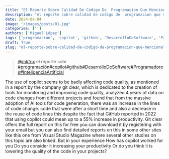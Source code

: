 ```yaml
---
title: "El Reporte Sobre Calidad De Codigo De  Programacion Que Menciona"
description: "el reporte sobre calidad de codigo de  programacion que menciona"
date: 2024-08-04
image: "/images/posts/01.jpg"
categories: ['']
authors: ['Miguel López']
tags: ['programación', 'copilot', 'github', 'DesarrolloDeSoftware', 'Programadores', 'InteligenciaArtificial']
draft: True
slug: "el-reporte-sobre-calidad-de-codigo-de-programacion-que-menciona"
---
```


<blockquote class="tiktok-embed" cite="{https://www.tiktok.com/@mkfnx/video/7329645574788025606}" data-video-id="7329645574788025606" style="max-width: 605px;min-width: 325px;" > <section> <a target="_blank" title="@mkfnx" href="https://www.tiktok.com/@mkfnx?refer=embed">@mkfnx</a> el reporte sobr </section> <a title="programación" target="_blank" href="https://www.tiktok.com/tag/programación?refer=embed">#programación</a><a title="copilot" target="_blank" href="https://www.tiktok.com/tag/copilot?refer=embed">#copilot</a><a title="github" target="_blank" href="https://www.tiktok.com/tag/github?refer=embed">#github</a><a title="DesarrolloDeSoftware" target="_blank" href="https://www.tiktok.com/tag/DesarrolloDeSoftware?refer=embed">#DesarrolloDeSoftware</a><a title="Programadores" target="_blank" href="https://www.tiktok.com/tag/Programadores?refer=embed">#Programadores</a><a title="InteligenciaArtificial" target="_blank" href="https://www.tiktok.com/tag/InteligenciaArtificial?refer=embed">#InteligenciaArtificial</a> </blockquote> <script async src="https://www.tiktok.com/embed.js"></script>

The use of copilot seems to be badly affecting code quality,  as mentioned in a report by the company git clear,  which is dedicated to the creation of tools  for monitoring and improving code quality,  analyzed 4 years of data on code changes from different projects and  found that from the massive adoption of AI tools for code generation,  there was an increase in the lines of code change.  code that were after a short time and also a decrease in the reuse  of code lines this despite the fact that GitHub reported in 2022  that using copilot could mean up to a 55% increase in productivity.  Git clear offers the full report on this for free you can download  it by registering with your email but you can also find detailed  reports on this in some other sites like this one from Visual  Studio Magazine where several other studies on this topic are also linked.  But in your experience How has copilot worked for you Do  you consider it increasing your productivity Or do you  think it is lowering the quality of the code in your projects? 